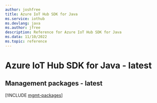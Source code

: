 ```yaml
---
author: joshfree
title: Azure IoT Hub SDK for Java
ms.service: iothub
ms.devlang: java
ms.author: jfree
description: Reference for Azure IoT Hub SDK for Java
ms.data: 11/10/2022
ms.topic: reference
---
```

# Azure IoT Hub SDK for Java - latest

## Management packages - latest
[!INCLUDE [mgmt-packages](iot-hub-mgmt-index.md)]